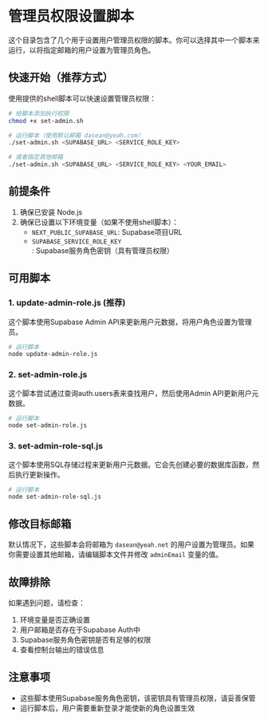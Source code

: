 # 管理员权限设置脚本

这个目录包含了几个用于设置用户管理员权限的脚本。你可以选择其中一个脚本来运行，以将指定邮箱的用户设置为管理员角色。

## 快速开始（推荐方式）

使用提供的shell脚本可以快速设置管理员权限：

```bash
# 给脚本添加执行权限
chmod +x set-admin.sh

# 运行脚本（使用默认邮箱 dasean@yeah.com）
./set-admin.sh <SUPABASE_URL> <SERVICE_ROLE_KEY>

# 或者指定其他邮箱
./set-admin.sh <SUPABASE_URL> <SERVICE_ROLE_KEY> <YOUR_EMAIL>
```

## 前提条件

1. 确保已安装 Node.js
2. 确保已设置以下环境变量（如果不使用shell脚本）：
   - `NEXT_PUBLIC_SUPABASE_URL`: Supabase项目URL
   - `SUPABASE_SERVICE_ROLE_KEY`: Supabase服务角色密钥（具有管理员权限）

## 可用脚本

### 1. update-admin-role.js (推荐)

这个脚本使用Supabase Admin API来更新用户元数据，将用户角色设置为管理员。

```bash
# 运行脚本
node update-admin-role.js
```

### 2. set-admin-role.js

这个脚本尝试通过查询auth.users表来查找用户，然后使用Admin API更新用户元数据。

```bash
# 运行脚本
node set-admin-role.js
```

### 3. set-admin-role-sql.js

这个脚本使用SQL存储过程来更新用户元数据。它会先创建必要的数据库函数，然后执行更新操作。

```bash
# 运行脚本
node set-admin-role-sql.js
```

## 修改目标邮箱

默认情况下，这些脚本会将邮箱为 `dasean@yeah.net` 的用户设置为管理员。如果你需要设置其他邮箱，请编辑脚本文件并修改 `adminEmail` 变量的值。

## 故障排除

如果遇到问题，请检查：

1. 环境变量是否正确设置
2. 用户邮箱是否存在于Supabase Auth中
3. Supabase服务角色密钥是否有足够的权限
4. 查看控制台输出的错误信息

## 注意事项

- 这些脚本使用Supabase服务角色密钥，该密钥具有管理员权限，请妥善保管
- 运行脚本后，用户需要重新登录才能使新的角色设置生效